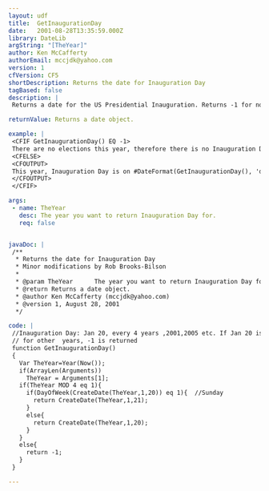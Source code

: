 ```yaml
---
layout: udf
title:  GetInaugurationDay
date:   2001-08-28T13:35:59.000Z
library: DateLib
argString: "[TheYear]"
author: Ken McCafferty
authorEmail: mccjdk@yahoo.com
version: 1
cfVersion: CF5
shortDescription: Returns the date for Inauguration Day
tagBased: false
description: |
 Returns a date for the US Presidential Inauguration. Returns -1 for non-inauguration years.  If no year is specified, defaults to the current year.

returnValue: Returns a date object.

example: |
 <CFIF GetInaugurationDay() EQ -1>
 There are no elections this year, therefore there is no Inauguration Day.
 <CFELSE>
 <CFOUTPUT>
 This year, Inauguration Day is on #DateFormat(GetInaugurationDay(), 'dddd, mmm dd')#.
 </CFOUTPUT>
 </CFIF>

args:
 - name: TheYear
   desc: The year you want to return Inauguration Day for.
   req: false


javaDoc: |
 /**
  * Returns the date for Inauguration Day
  * Minor modifications by Rob Brooks-Bilson
  * 
  * @param TheYear      The year you want to return Inauguration Day for. 
  * @return Returns a date object. 
  * @author Ken McCafferty (mccjdk@yahoo.com) 
  * @version 1, August 28, 2001 
  */

code: |
 //Inauguration Day: Jan 20, every 4 years ,2001,2005 etc. If Jan 20 is Sunday, InaugurationDay is Jan 21
 // for other  years, -1 is returned
 function GetInaugurationDay() 
 {
   Var TheYear=Year(Now());
   if(ArrayLen(Arguments)) 
     TheYear = Arguments[1];
   if(TheYear MOD 4 eq 1){ 
     if(DayOfWeek(CreateDate(TheYear,1,20)) eq 1){  //Sunday
       return CreateDate(TheYear,1,21);
     }
     else{
       return CreateDate(TheYear,1,20);
     }
   } 
   else{
     return -1;
   }
 }

---
```



